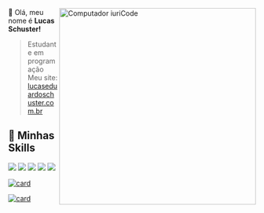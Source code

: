 <img src="https://raw.githubusercontent.com/MicaelliMedeiros/micaellimedeiros/master/image/computer-illustration.png" min-width="400px" max-width="400px" width="400px" align="right" alt="Computador iuriCode">
💜 Olá, meu nome é <strong>Lucas Schuster!</strong>

> Estudante em programação 
>Meu site: <a href="lucaseduardoschuster.com.br" target="_blank">lucaseduardoschuster.com.br</a>


## 🚀 Minhas Skills
<p align="left">
  <img src="https://img.shields.io/badge/Python-3776AB?style=for-the-badge&logo=python&logoColor=white" />
  <img src="https://img.shields.io/badge/Java-ED8B00?style=for-the-badge&logo=java&logoColor=white" />
  <img src="https://img.shields.io/badge/MySQL-00000F?style=for-the-badge&logo=mysql&logoColor=white" />
  <img src="https://img.shields.io/badge/HTML5-E34F26?style=for-the-badge&logo=html5&logoColor=white" />
  <img src="https://img.shields.io/badge/CSS3-1572B6?style=for-the-badge&logo=css3&logoColor=white" />
</p>

[![card](https://github-readme-stats.vercel.app/api?username=LukasSchusta&theme=Tokyonight)](https://github.com/anuraghazra/github-readme-stats)


[![card](https://github-readme-stats.vercel.app/api/top-langs/?username=LukasSchusta&hide=html&layout=compact&theme=Tokyonight)](https://github.com/anuraghazra/github-readme-stats)
